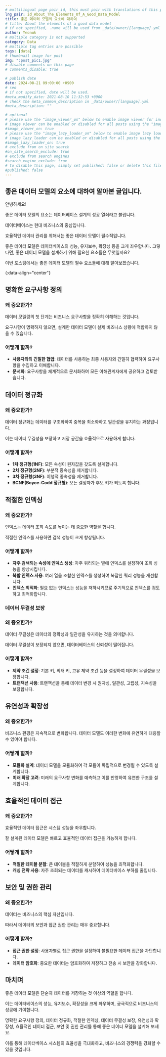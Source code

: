 ```yaml
---
# multilingual page pair id, this must pair with translations of this page. (This name must be unique)
lng_pair: id_About_The_Elements_Of_A_Good_Data_Model
title: 좋은 데이터 모델의 요소에 대하여
# title: About the elements of a good data model
# if not specified, .name will be used from _data/owner/[language].yml
author: Yeonuk
# multiple category is not supported
category: Data
# multiple tag entries are possible
tags: [data]
# thumbnail image for post
img: ":post_pic1.jpg"
# disable comments on this page
# comments_disable: true

# publish date
date: 2024-08-21 09:00:00 +0900
# seo
# if not specified, date will be used.
#meta_modify_date: 2021-08-10 11:32:53 +0900
# check the meta_common_description in _data/owner/[language].yml
#meta_description: ""

# optional
# please use the "image_viewer_on" below to enable image viewer for individual pages or posts (_posts/ or [language]/_posts folders).
# image viewer can be enabled or disabled for all posts using the "image_viewer_posts: true" setting in _data/conf/main.yml.
#image_viewer_on: true
# please use the "image_lazy_loader_on" below to enable image lazy loader for individual pages or posts (_posts/ or [language]/_posts folders).
# image lazy loader can be enabled or disabled for all posts using the "image_lazy_loader_posts: true" setting in _data/conf/main.yml.
#image_lazy_loader_on: true
# exclude from on site search
#on_site_search_exclude: true
# exclude from search engines
#search_engine_exclude: true
# to disable this page, simply set published: false or delete this file
#published: false
---
```


<!-- outline-start -->

## 좋은 데이터 모델의 요소에 대하여 알아본 글입니다.

안녕하세요!

좋은 데이터 모델의 요소는 데이터베이스 설계의 성공 열쇠라고 불립니다.

데이터베이스는 현대 비즈니스의 중심입니다.

효율적인 데이터 관리를 위해서는 좋은 데이터 모델이 필수적입니다.

좋은 데이터 모델은 데이터베이스의 성능, 유지보수, 확장성 등을 크게 좌우합니다. 그렇다면, 좋은 데이터 모델을 설계하기 위해 필요한 요소들은 무엇일까요?

이번 포스팅에서는 좋은 데이터 모델의 필수 요소들에 대해 알아보겠습니다.

{:data-align="center"}

<!-- outline-end -->

## 명확한 요구사항 정의

### 왜 중요한가?

데이터 모델링의 첫 단계는 비즈니스 요구사항을 정확히 이해하는 것입니다.

요구사항이 명확하지 않으면, 설계한 데이터 모델이 실제 비즈니스 상황에 적합하지 않을 수 있습니다.

### 어떻게 할까?

- **사용자와의 긴밀한 협업**: 데이터를 사용하는 최종 사용자와 긴밀히 협력하여 요구사항을 수집하고 이해합니다.
- **문서화**: 요구사항을 체계적으로 문서화하여 모든 이해관계자에게 공유하고 검토받습니다.

## 데이터 정규화

### 왜 중요한가?

데이터 정규화는 데이터를 구조화하여 중복을 최소화하고 일관성을 유지하는 과정입니다.

이는 데이터 무결성을 보장하고 저장 공간을 효율적으로 사용하게 합니다.

### 어떻게 할까?

- **1차 정규형(1NF)**: 모든 속성이 원자값을 갖도록 설계합니다.
- **2차 정규형(2NF)**: 부분적 종속성을 제거합니다.
- **3차 정규형(3NF)**: 이행적 종속성을 제거합니다.
- **BCNF(Boyce-Codd 정규형)**: 모든 결정자가 후보 키가 되도록 합니다.

## 적절한 인덱싱

### 왜 중요한가?

인덱스는 데이터 조회 속도를 높이는 데 중요한 역할을 합니다.

적절한 인덱스를 사용하면 검색 성능이 크게 향상됩니다.

### 어떻게 할까?

- **자주 검색되는 속성에 인덱스 생성**: 자주 쿼리되는 열에 인덱스를 설정하여 조회 성능을 향상시킵니다.
- **복합 인덱스 사용**: 여러 열을 조합한 인덱스를 생성하여 복잡한 쿼리 성능을 개선합니다.
- **인덱스 최적화**: 필요 없는 인덱스는 성능을 저하시키므로 주기적으로 인덱스를 검토하고 최적화합니다.

### 데이터 무결성 보장

### 왜 중요한가?

데이터 무결성은 데이터의 정확성과 일관성을 유지하는 것을 의미합니다.

데이터 무결성이 보장되지 않으면, 데이터베이스의 신뢰성이 떨어집니다.

### 어떻게 할까?

- **제약 조건 설정**: 기본 키, 외래 키, 고유 제약 조건 등을 설정하여 데이터 무결성을 보장합니다.
- **트랜잭션 사용**: 트랜잭션을 통해 데이터 변경 시 원자성, 일관성, 고립성, 지속성을 보장합니다.

## 유연성과 확장성

### 왜 중요한가?

비즈니스 환경은 지속적으로 변화합니다. 데이터 모델도 이러한 변화에 유연하게 대응할 수 있어야 합니다.

### 어떻게 할까?

- **모듈화 설계**: 데이터 모델을 모듈화하여 각 모듈이 독립적으로 변경될 수 있도록 설계합니다.
- **미래 확장 고려**: 미래의 요구사항 변화를 예측하고 이를 반영하여 유연한 구조를 설계합니다.

## 효율적인 데이터 접근

### 왜 중요한가?

효율적인 데이터 접근은 시스템 성능을 좌우합니다.

잘 설계된 데이터 모델은 빠르고 효율적인 데이터 접근을 가능하게 합니다.

### 어떻게 할까?

- **적절한 테이블 분할**: 큰 테이블을 적절하게 분할하여 성능을 최적화합니다.
- **캐싱 전략 사용**: 자주 조회되는 데이터를 캐시하여 데이터베이스 부하를 줄입니다.

## 보안 및 권한 관리

### 왜 중요한가?

데이터는 비즈니스의 핵심 자산입니다.

따라서 데이터의 보안과 접근 권한 관리는 매우 중요합니다.

### 어떻게 할까?

- **접근 권한 설정**: 사용자별로 접근 권한을 설정하여 불필요한 데이터 접근을 차단합니다.
- **데이터 암호화**: 중요한 데이터는 암호화하여 저장하고 전송 시 보안을 강화합니다.

## 마치며

좋은 데이터 모델은 단순히 데이터를 저장하는 것 이상의 역할을 합니다.

이는 데이터베이스의 성능, 유지보수, 확장성을 크게 좌우하며, 궁극적으로 비즈니스의 성공에 기여합니다.

명확한 요구사항 정의, 데이터 정규화, 적절한 인덱싱, 데이터 무결성 보장, 유연성과 확장성, 효율적인 데이터 접근, 보안 및 권한 관리를 통해 좋은 데이터 모델을 설계해 보세요.

이를 통해 데이터베이스 시스템의 효율성을 극대화하고, 비즈니스의 경쟁력을 강화할 수 있을 것입니다.
